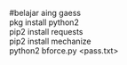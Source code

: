 #belajar aing gaess<br>
pkg install python2<br>
pip2 install requests<br>
pip2 install mechanize<br>
python2 bforce.py <ID> <pass.txt> <br>
